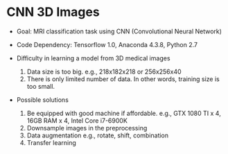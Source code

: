 # CNN 3D Images

* Goal: MRI classification task using CNN (Convolutional Neural Network)

* Code Dependency: Tensorflow 1.0, Anaconda 4.3.8, Python 2.7

* Difficulty in learning a model from 3D medical images
  1. Data size is too big. e.g., 218x182x218 or 256x256x40
  2. There is only limited number of data. In other words, training size is too small.

* Possible solutions
  1. Be equipped with good machine if affordable. e.g., GTX 1080 TI x 4, 16GB RAM x 4, Intel Core i7-6900K
  2. Downsample images in the preprocessing
  3. Data augmentation e.g., rotate, shift, combination
  4. Transfer learning
